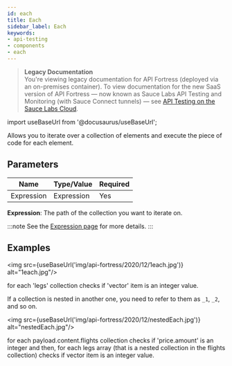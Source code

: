 ```yaml
---
id: each
title: Each
sidebar_label: Each
keywords:
- api-testing
- components
- each
---
```


<head>
  <meta name="robots" content="noindex" />
</head>

> **Legacy Documentation**<br/>You're viewing legacy documentation for API Fortress (deployed via an on-premises container). To view documentation for the new SaaS version of API Fortress &#8212; now known as Sauce Labs API Testing and Monitoring (with Sauce Connect tunnels) &#8212; see [API Testing on the Sauce Labs Cloud](/api-testing/).

import useBaseUrl from '@docusaurus/useBaseUrl';

Allows you to iterate over a collection of elements and execute the piece of code for each element.

## Parameters

| **Name**   | **Type/Value** | **Required** |
| ---------- | -------------- | ------------ |
| Expression | Expression     | Yes          |

**Expression**: The path of the collection you want to iterate on.

:::note
See the [Expression page](/api-testing/on-prem/reference/expression) for more details.
:::

## Examples

<img src={useBaseUrl('img/api-fortress/2020/12/1each.jpg')} alt="1each.jpg"/>

for each 'legs' collection checks if 'vector' item is an integer value.

If a collection is nested in another one, you need to refer to them as `_1`, `_2`, and so on.

<img src={useBaseUrl('img/api-fortress/2020/12/nestedEach.jpg')} alt="nestedEach.jpg"/>

for each payload.content.flights collection checks if 'price.amount' is an integer and then, for each legs array (that is a nested collection in the flights collection) checks if vector item is an integer value.
